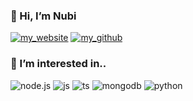 ### 👋 Hi, I’m Nubi
[![my_website](https://img.shields.io/badge/RaonHive-FF9800?style=plastic&logo=google-chrome&logoColor=white)](https://raonhive.win)
[![my_github](https://img.shields.io/badge/NubiHub-222222?style=plastic&logo=github&logoColor=white)](https://github.com/nubihub)

### 👀 I’m interested in..
![node.js](https://img.shields.io/badge/Node.js-43853D?style=plastic&logo=node.js&logoColor=white)
![js](https://img.shields.io/badge/JavaScript-323330?style=plastic&logo=javascript&logoColor=white)
![ts](https://img.shields.io/badge/TypeScript-007ACC?style=plastic&logo=typescript&logoColor=white)
![mongodb](https://img.shields.io/badge/MongoDB-4EA94B?style=plastic&logo=mongodb&logoColor=white)
![python](https://img.shields.io/badge/Python-3776AB?style=plastic&logo=python&logoColor=white)

<!---
nubihub/nubihub is a ✨ special ✨ repository because its `README.md` (this file) appears on your GitHub profile.
You can click the Preview link to take a look at your changes.
--->
